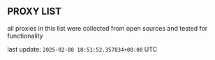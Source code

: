 ## PROXY LIST

all proxies in this list were collected from open sources and tested for functionality

last update: `2025-02-08 18:51:52.357834+00:00` UTC